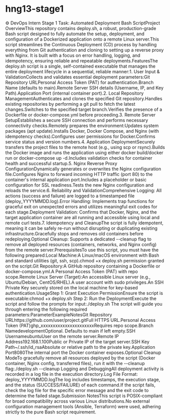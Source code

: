 # hng13-stage1
⚙️ DevOps Intern Stage 1 Task: Automated Deployment Bash ScriptProject OverviewThis repository contains deploy.sh, a robust, production-grade Bash script designed to fully automate the setup, deployment, and configuration of a Dockerized application onto a remote Linux server.This script streamlines the Continuous Deployment (CD) process by handling everything from Git authentication and cloning to setting up a reverse proxy with Nginx. It is built with a focus on error handling, logging, and idempotency, ensuring reliable and repeatable deployments.FeaturesThe deploy.sh script is a single, self-contained executable that manages the entire deployment lifecycle in a sequential, reliable manner:1. User Input & ValidationCollects and validates essential deployment parameters:Git Repository URLPersonal Access Token (PAT) for authentication.Branch Name (defaults to main).Remote Server SSH details (Username, IP, and Key Path).Application Port (internal container port).2. Local Repository ManagementAuthenticates and clones the specified Git repository.Handles existing repositories by performing a git pull to fetch the latest changes.Switches to the specified target branch.Verifies the presence of a Dockerfile or docker-compose.yml before proceeding.3. Remote Server SetupEstablishes a secure SSH connection and performs necessary connectivity checks.Remotely prepares the environment:Updates system packages (apt update).Installs Docker, Docker Compose, and Nginx (with idempotency checks).Configures user permissions for Docker.Confirms service status and version numbers.4. Application DeploymentSecurely transfers the project files to the remote host (e.g., using scp or rsync).Builds the Docker image and runs the application using either docker build/docker run or docker-compose up -d.Includes validation checks for container health and successful startup.5. Nginx Reverse Proxy ConfigurationDynamically generates or overwrites the Nginx configuration file.Configures Nginx to forward incoming HTTP traffic (port 80) to the container's internal application port.Includes a placeholder or basic configuration for SSL readiness.Tests the new Nginx configuration and reloads the service.6. Reliability and ValidationComprehensive Logging: All actions (success and failure) are logged to a timestamped file (deploy_YYYYMMDD.log).Error Handling: Implements trap functions for graceful exit on unexpected errors and utilizes meaningful exit codes for each stage.Deployment Validation: Confirms that Docker, Nginx, and the target application container are all running and accessible using local and remote curl tests.7. Idempotency and CleanupThe script is fully idempotent, meaning it can be safely re-run without disrupting or duplicating existing infrastructure.Gracefully stops and removes old containers before redeploying.Optional Cleanup: Supports a dedicated --cleanup flag to remove all deployed resources (containers, networks, and Nginx config) from the remote server.PrerequisitesTo use this script, you must have the following prepared:Local Machine:A Linux/macOS environment with Bash and standard utilities (git, ssh, scp).chmod +x deploy.sh permission granted on the script.Git Repository:A GitHub repository containing a Dockerfile or docker-compose.yml.A Personal Access Token (PAT) with repo scope.Remote Linux Server (Target):An accessible Linux server (e.g., Ubuntu/Debian, CentOS/RHEL).A user account with sudo privileges.An SSH Private Key securely stored on the local machine for key-based authentication.UsageStep 1: Grant Execution PermissionEnsure the script is executable:chmod +x deploy.sh
Step 2: Run the DeploymentExecute the script and follow the prompts for input:./deploy.sh
The script will guide you through entering the following required parameters:ParameterExampleNotesGit Repository URLhttps://github.com/user/project.gitFull HTTPS URL.Personal Access Token (PAT)ghp_xxxxxxxxxxxxxxxxxxxxxxRequires repo scope.Branch NamedevelopmentOptional. Defaults to main if left empty.SSH UsernameubuntuUser on the remote server.Remote IP Address192.168.1.100Public or Private IP of the target server.SSH Key Path~/.ssh/id_rsaAbsolute or relative path to the private key.Application Port8080The internal port the Docker container exposes.Optional Cleanup ModeTo gracefully remove all resources deployed by the script (Docker container, Nginx config, transferred files), run it with the --cleanup flag:./deploy.sh --cleanup
Logging and DebuggingAll deployment activity is recorded in a log file in the execution directory.Log File Format: deploy_YYYYMMDD.logThe log includes timestamps, the execution stage, and the status (SUCCESS/FAILURE) of each command.If the script fails, check the log file for the specific error message and the exit code to determine the failed stage.Submission NotesThis script is POSIX-compliant for broad compatibility across various Linux distributions.No external configuration management tools (Ansible, Terraform) were used, adhering strictly to the pure Bash script requirement.
